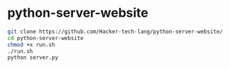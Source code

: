 # python-server-website
```bash
git clone https://github.com/Hacker-tech-lang/python-server-website/
cd python-server-website
chmod +x run.sh
./run.sh
python server.py
